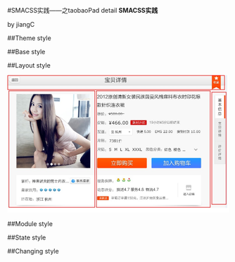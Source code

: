 #SMACSS实践——之taobaoPad detail **SMACSS实践**

by jiangC

##Theme style

##Base style

##Layout style

![详情页layout划分](../assets/images/2012-12-21-1.JPG)

##Module style

##State style

##Changing style